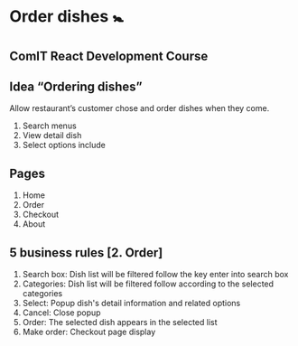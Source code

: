 # Order dishes :baby_symbol:
## ComIT React Development Course

## Idea “Ordering dishes”
Allow restaurant’s customer chose and order dishes when they come.
1. Search menus
2. View detail dish
3. Select options include

## Pages
1. Home
2. Order
3. Checkout
4. About

## 5 business rules [2. Order]
1. Search box:	Dish list will be filtered follow the key enter into search box
2. Categories:	Dish list will be filtered follow according to the selected categories
3. Select:	Popup dish's detail information and related options
4. Cancel:	Close popup
5. Order:	The selected dish appears in the selected list
6. Make order:	Checkout page display
